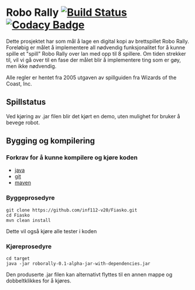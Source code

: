 # Robo Rally [![Build Status](https://travis-ci.com/inf112-v20/Fiasko.svg?branch=master)](https://travis-ci.com/inf112-v20/Fiasko) [![Codacy Badge](https://api.codacy.com/project/badge/Grade/51d37dc99db44758944198a59f2d2a4b)](https://www.codacy.com/gh/inf112-v20/Fiasko?utm_source=github.com&amp;utm_medium=referral&amp;utm_content=inf112-v20/Fiasko&amp;utm_campaign=Badge_Grade)
Dette prosjektet har som mål å lage en digital kopi av brettspillet Robo Rally.  Foreløbig er målet å implementere all 
nødvendig funksjonalitet for å kunne spille et "spill" Robo Rally over lan med opp til 8 spillere. Om tiden strekker til,
vil vi gå over til en fase der målet blir å implementere ting som er gøy, men ikke nødvendig.

Alle regler er hentet fra 2005 utgaven av spillguiden fra Wizards of the Coast, Inc.

## Spillstatus
Ved kjøring av .jar filen blir det kjørt en demo, uten mulighet for bruker å bevege robot.

## Bygging og kompilering

### Forkrav for å kunne kompilere og kjøre koden
-   [java](https://www.java.com/en/download/)
-   [git](https://git-scm.com/)
-   [maven](https://maven.apache.org/)

### Byggeprosedyre
```shell script
git clone https://github.com/inf112-v20/Fiasko.git
cd Fiasko
mvn clean install
```
Dette vil også kjøre alle tester i koden
### Kjøreprosedyre
```shell script
cd target
java -jar roborally-0.1-alpha-jar-with-dependencies.jar
```
Den produserte .jar filen kan alternativt flyttes til en annen mappe og dobbeltklikkes for å kjøres.